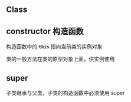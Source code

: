 ## Class

## constructor 构造函数

构造函数中的 **`this`** 指向当前类的实例对象

类的一般方法在类的原型对象上面，供实例使用

## super

子类继承与父类，子类的构造函数中必须使用 super
